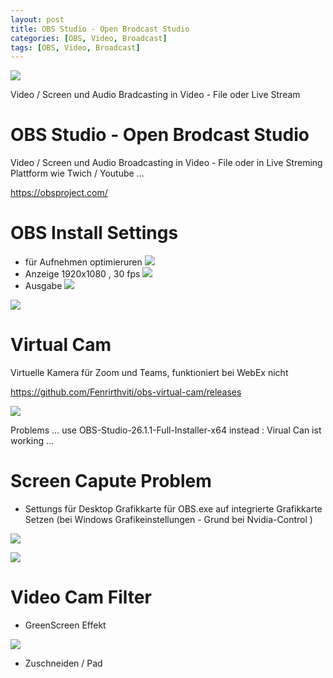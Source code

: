 ```yaml
---
layout: post
title: OBS Studio - Open Brodcast Studio 
categories: [OBS, Video, Broadcast]
tags: [OBS, Video, Broadcast]
---
```


![](../pics/2020-03-11-obs-studio_image_1.png)

Video / Screen und Audio Bradcasting in Video - File oder Live Stream 

# OBS Studio - Open Brodcast Studio 

Video / Screen und Audio Broadcasting in Video - File oder in Live Streming Plattform wie Twich / Youtube ...

<https://obsproject.com/> 

# OBS Install Settings 
- für Aufnehmen optimieruren 
![](../pics/2020-03-11-obs-studio_image_2.png)
- Anzeige 1920x1080 , 30 fps
![](../pics/2020-03-11-obs-studio_image_3.png)
- Ausgabe 
![](../pics/2020-03-11-obs-studio_image_4.png)

![](../pics/2020-03-11-obs-studio_image_5.png)

# Virtual Cam 
 
Virtuelle Kamera für Zoom und Teams, funktioniert bei WebEx nicht 

<https://github.com/Fenrirthviti/obs-virtual-cam/releases>

![](../pics/2020-03-11-obs-studio_image_6.png)

Problems ... use OBS-Studio-26.1.1-Full-Installer-x64 instead : Virual Can ist working ...

# Screen Capute Problem 
- Settungs für Desktop Grafikkarte für OBS.exe auf integrierte Grafikkarte Setzen (bei Windows Grafikeinstellungen - Grund bei Nvidia-Control )
  
![](../pics/2020-03-11-obs-studio_image_7.png)

![](../pics/2020-03-11-obs-studio_image_8.png)


# Video Cam Filter 
- GreenScreen Effekt 

![](../pics/2020-03-11-obs-studio_image_1.png)

- Zuschneiden / Pad 


